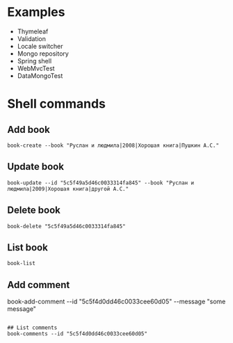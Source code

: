 # Examples

- Thymeleaf
- Validation
- Locale switcher
- Mongo repository
- Spring shell
- WebMvcTest
- DataMongoTest


# Shell commands
## Add book
```
book-create --book "Руслан и людмила|2008|Хорошая книга|Пушкин А.С."
```

## Update book
```
book-update --id "5c5f49a5d46c0033314fa845" --book "Руслан и людмила|2009|Хорошая книга|другой А.С."
```

## Delete book
```
book-delete "5c5f49a5d46c0033314fa845"
```

## List book
```
book-list
```

## Add comment
book-add-comment --id "5c5f4d0dd46c0033cee60d05" --message "some message"
```

## List comments
book-comments --id "5c5f4d0dd46c0033cee60d05"
